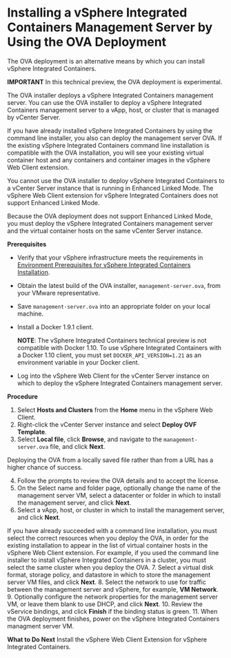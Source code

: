 # Installing a vSphere Integrated Containers Management Server by Using the OVA Deployment #

The OVA deployment is an alternative means by which you can install vSphere Integrated Containers. 

**IMPORTANT** In this technical preview, the OVA deployment is experimental.

The OVA installer deploys a vSphere Integrated Containers management server. You can use the OVA installer to deploy a vSphere Integrated Containers management server to a vApp, host, or cluster that is managed by vCenter Server.

If you have already installed vSphere Integrated Containers by using the command line installer, you also can deploy the management server OVA. If  the existing vSphere Integrated Containers command line installation is compatible with the OVA installation, you will see your existing virtual container host and any containers and container images in the vSphere Web Client extension.

You cannot use the OVA installer to deploy vSphere Integrated Containers to a vCenter Server instance that is running in Enhanced Linked Mode. The vSphere Web Client extension for vSphere Integrated Containers does not support Enhanced Linked Mode. 

Because the OVA deployment does not support Enhanced Linked Mode, you must deploy the vSphere Integrated Containers management server and the virtual container hosts on the same vCenter Server instance.

**Prerequisites**

* Verify that your vSphere infrastructure meets the requirements in [Environment Prerequisites for vSphere Integrated Containers Installation](vic_installation_prereqs.md). 
* Obtain the latest build of the OVA installer, ```management-server.ova```, from your VMware representative.
* Save ```management-server.ova``` into an appropriate folder on your local machine.
* Install a Docker 1.9.1 client. 
 
   **NOTE**: The vSphere Integrated Containers technical preview is not compatible with Docker 1.10. To use vSphere Integrated Containers with a Docker 1.10 client, you must set `DOCKER_API_VERSION=1.21` as an environment variable in your Docker client. 
* Log into the vSphere Web Client for the vCenter Server instance on which to deploy the vSphere Integrated Containers management server.


**Procedure**

1. Select **Hosts and Clusters** from the **Home** menu in the vSphere Web Client.
2. Right-click the vCenter Server instance and select **Deploy OVF Template**.
3. Select **Local file**, click **Browse**, and navigate to the  ```management-server.ova``` file, and click **Next**.

  Deploying the OVA from a locally saved file rather than from a URL has a higher chance of success.  

4. Follow the prompts to review the OVA details and to accept the license.
5. On the Select name and folder page, optionally change the name of the management server VM, select a datacenter or folder in which to install the management server, and click **Next**.
6. Select a vApp, host, or cluster in which to install the management server, and click **Next**. 

  If you have already succeeded with a command line installation, you must select the correct resources when you deploy the OVA, in order for the existing installation to appear in the list of virtual container hosts in the vSphere Web Client extension. For example, if you used the command line installer to install vSphere Integrated Containers in a cluster, you must select the same cluster when you deploy the OVA. 
7. Select a virtual disk format, storage policy, and datastore in which to store the management server VM files, and click **Next**. 
8. Select the network to use for traffic between the management server and vSphere, for example, **VM Network**.
9. Optionally configure the network properties for the management server VM, or leave them blank to use DHCP, and click **Next**.
10. Review the vService bindings, and click **Finish** if the binding status is green.
11. When the OVA deployment finishes, power on the vSphere Integrated Containers managment server VM.

**What to Do Next**
Install the vSphere Web Client Extension for vSphere Integrated Containers.
